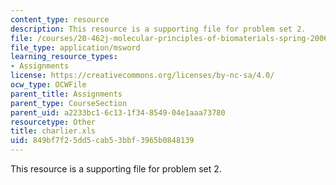 ```yaml
---
content_type: resource
description: This resource is a supporting file for problem set 2.
file: /courses/20-462j-molecular-principles-of-biomaterials-spring-2006/849bf7f25dd5cab53bbf3965b0848139_charlier.xls
file_type: application/msword
learning_resource_types:
- Assignments
license: https://creativecommons.org/licenses/by-nc-sa/4.0/
ocw_type: OCWFile
parent_title: Assignments
parent_type: CourseSection
parent_uid: a2233bc1-6c13-1f34-8549-04e1aaa73780
resourcetype: Other
title: charlier.xls
uid: 849bf7f2-5dd5-cab5-3bbf-3965b0848139
---
```

This resource is a supporting file for problem set 2.